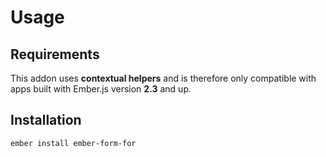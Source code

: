 # Usage

## Requirements

This addon uses __contextual helpers__ and is therefore only compatible with apps built with Ember.js version __2.3__ and up.

## Installation

```sh
ember install ember-form-for
```
